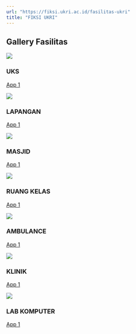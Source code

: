 ```yaml
---
url: "https://fiksi.ukri.ac.id/fasilitas-ukri"
title: "FIKSI UKRI"
---
```


## Gallery Fasilitas

![](https://fiksi.ukri.ac.id/storage/upload/file/file_1709103421_foto_fasilitas_ruang_kelas.jpg)

### UKS

[App 1](https://fiksi.ukri.ac.id/storage/upload/file/file_1709103421_foto_fasilitas_ruang_kelas.jpg "App 1")

![](https://fiksi.ukri.ac.id/storage/upload/file/file_1709108438_foto_fasilitas_ruang_kelas.jpg)

### LAPANGAN

[App 1](https://fiksi.ukri.ac.id/storage/upload/file/file_1709108438_foto_fasilitas_ruang_kelas.jpg "App 1")

![](https://fiksi.ukri.ac.id/storage/upload/file/file_1709108457_foto_fasilitas_ruang_kelas.jpg)

### MASJID

[App 1](https://fiksi.ukri.ac.id/storage/upload/file/file_1709108457_foto_fasilitas_ruang_kelas.jpg "App 1")

![](https://fiksi.ukri.ac.id/storage/upload/file/file_1709108474_foto_fasilitas_ruang_kelas.jpg)

### RUANG KELAS

[App 1](https://fiksi.ukri.ac.id/storage/upload/file/file_1709108474_foto_fasilitas_ruang_kelas.jpg "App 1")

![](https://fiksi.ukri.ac.id/storage/upload/file/file_1709108525_foto_fasilitas_ruang_kelas.jpg)

### AMBULANCE

[App 1](https://fiksi.ukri.ac.id/storage/upload/file/file_1709108525_foto_fasilitas_ruang_kelas.jpg "App 1")

![](https://fiksi.ukri.ac.id/storage/upload/file/file_1709109039_foto_fasilitas_ruang_kelas.jpg)

### KLINIK

[App 1](https://fiksi.ukri.ac.id/storage/upload/file/file_1709109039_foto_fasilitas_ruang_kelas.jpg "App 1")

![](https://fiksi.ukri.ac.id/storage/upload/file/file_1709109195_foto_fasilitas_ruang_kelas.jpg)

### LAB KOMPUTER

[App 1](https://fiksi.ukri.ac.id/storage/upload/file/file_1709109195_foto_fasilitas_ruang_kelas.jpg "App 1")